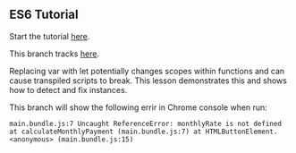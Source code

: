 ## ES6 Tutorial

Start the tutorial [here](http://ccoenraets.github.io/es6-tutorial).

This branch tracks [here](https://ccoenraets.github.io/es6-tutorial/let/).

Replacing var with let potentially changes scopes within functions and can cause transpiled
scripts to break. This lesson demonstrates this and shows how to detect and fix instances.

This branch will show the following errir in Chrome console when run:

`main.bundle.js:7 Uncaught ReferenceError: monthlyRate is not defined
     at calculateMonthlyPayment (main.bundle.js:7)
     at HTMLButtonElement.<anonymous> (main.bundle.js:15)`